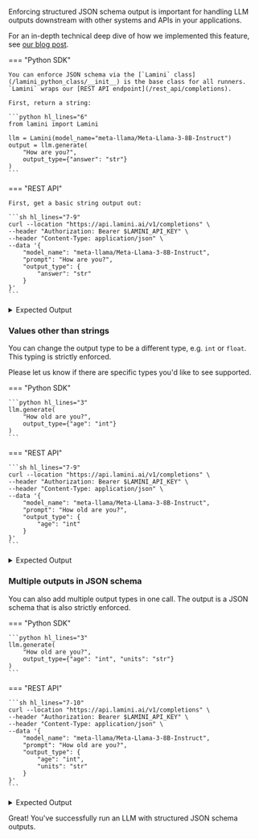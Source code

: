 
Enforcing structured JSON schema output is important for handling LLM outputs downstream with other systems and APIs in your applications.

For an in-depth technical deep dive of how we implemented this feature, see [our blog post](https://www.lamini.ai/blog/guarantee-valid-json-output-with-lamini).

=== "Python SDK"

    You can enforce JSON schema via the [`Lamini` class](/lamini_python_class/__init__) is the base class for all runners. `Lamini` wraps our [REST API endpoint](/rest_api/completions).

    First, return a string:

    ```python hl_lines="6"
    from lamini import Lamini

    llm = Lamini(model_name="meta-llama/Meta-Llama-3-8B-Instruct")
    output = llm.generate(
        "How are you?",
        output_type={"answer": "str"}
    )
    ```

=== "REST API"

    First, get a basic string output out:

    ```sh hl_lines="7-9"
    curl --location "https://api.lamini.ai/v1/completions" \
    --header "Authorization: Bearer $LAMINI_API_KEY" \
    --header "Content-Type: application/json" \
    --data '{
        "model_name": "meta-llama/Meta-Llama-3-8B-Instruct",
        "prompt": "How are you?",
        "output_type": {
            "answer": "str"
        }
    }'
    ```
<details>
<summary>Expected Output</summary>
    ```
    {
        "answer":"I'm doing well, thanks for asking! How about you"
    }
    ```
</details>

### Values other than strings

You can change the output type to be a different type, e.g. `int` or `float`. This typing is strictly enforced.

Please let us know if there are specific types you'd like to see supported.

=== "Python SDK"

    ```python hl_lines="3"
    llm.generate(
        "How old are you?",
        output_type={"age": "int"}
    )
    ```
=== "REST API"

    ```sh hl_lines="7-9"
    curl --location "https://api.lamini.ai/v1/completions" \
    --header "Authorization: Bearer $LAMINI_API_KEY" \
    --header "Content-Type: application/json" \
    --data '{
        "model_name": "meta-llama/Meta-Llama-3-8B-Instruct",
        "prompt": "How old are you?",
        "output_type": {
            "age": "int"
        }
    }'
    ```

<details>
<summary>Expected Output</summary>
    ```
    {
        "age": 25
    }
    ```
</details>

### Multiple outputs in JSON schema

You can also add multiple output types in one call. The output is a JSON schema that is also strictly enforced.

=== "Python SDK"

    ```python hl_lines="3"
    llm.generate(
        "How old are you?",
        output_type={"age": "int", "units": "str"}
    )
    ```

=== "REST API"

    ```sh hl_lines="7-10"
    curl --location "https://api.lamini.ai/v1/completions" \
    --header "Authorization: Bearer $LAMINI_API_KEY" \
    --header "Content-Type: application/json" \
    --data '{
        "model_name": "meta-llama/Meta-Llama-3-8B-Instruct",
        "prompt": "How old are you?",
        "output_type": {
            "age": "int",
            "units": "str"
        }
    }'
    ```

<details>
<summary>Expected Output</summary>
    ```
    {
        "age": 25,
        "units": "years"
    }
    ```
</details>

Great! You've successfully run an LLM with structured JSON schema outputs.
